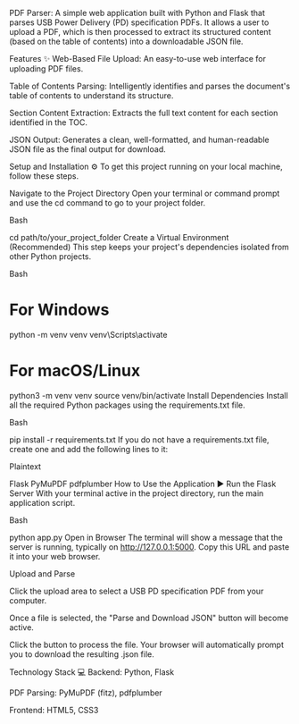 PDF Parser:
A simple web application built with Python and Flask that parses USB Power Delivery (PD) specification PDFs. It allows a user to upload a PDF, which is then processed to extract its structured content (based on the table of contents) into a downloadable JSON file.

Features ✨
Web-Based File Upload: An easy-to-use web interface for uploading PDF files.

Table of Contents Parsing: Intelligently identifies and parses the document's table of contents to understand its structure.

Section Content Extraction: Extracts the full text content for each section identified in the TOC.

JSON Output: Generates a clean, well-formatted, and human-readable JSON file as the final output for download.

Setup and Installation ⚙️
To get this project running on your local machine, follow these steps.

Navigate to the Project Directory
Open your terminal or command prompt and use the cd command to go to your project folder.

Bash

cd path/to/your_project_folder
Create a Virtual Environment (Recommended)
This step keeps your project's dependencies isolated from other Python projects.

Bash

# For Windows
python -m venv venv
venv\Scripts\activate

# For macOS/Linux
python3 -m venv venv
source venv/bin/activate
Install Dependencies
Install all the required Python packages using the requirements.txt file.

Bash

pip install -r requirements.txt
If you do not have a requirements.txt file, create one and add the following lines to it:

Plaintext

Flask
PyMuPDF
pdfplumber
How to Use the Application ▶️
Run the Flask Server
With your terminal active in the project directory, run the main application script.

Bash

python app.py
Open in Browser
The terminal will show a message that the server is running, typically on http://127.0.0.1:5000. Copy this URL and paste it into your web browser.

Upload and Parse

Click the upload area to select a USB PD specification PDF from your computer.

Once a file is selected, the "Parse and Download JSON" button will become active.

Click the button to process the file. Your browser will automatically prompt you to download the resulting .json file.

Technology Stack 💻
Backend: Python, Flask

PDF Parsing: PyMuPDF (fitz), pdfplumber

Frontend: HTML5, CSS3